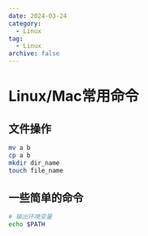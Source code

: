 ```yaml
---
date: 2024-03-24
category:
  - Linux
tag:
  - Linux
archive: false
---
```


# Linux/Mac常用命令

## 文件操作
```bash
mv a b
cp a b
mkdir dir_name
touch file_name
```

## 一些简单的命令
```bash
# 输出环境变量
echo $PATH
```